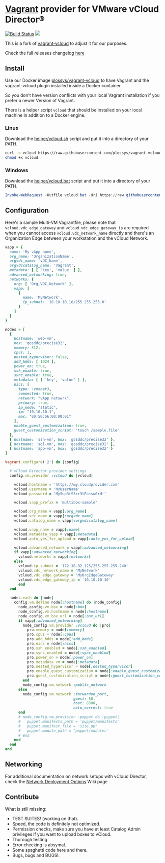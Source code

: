 [Vagrant](http://www.vagrantup.com) provider for VMware vCloud Director®
========
[![Build Status](https://travis-ci.org/plossys/vagrant-vcloud.svg?branch=my)](https://travis-ci.org/plossys/vagrant-vcloud) [![](https://badge.imagelayers.io/plossys/vagrant-vcloud:latest.svg)](https://imagelayers.io/?images=plossys/vagrant-vcloud:latest 'Get your own badge on imagelayers.io')

This is a fork of [vagrant-vcloud](https://github.com/frapposelli/vagrant-vcloud) to adjust it for our purposes.

Check the full releases changelog [here](../../releases)

Install
-------

Use our Docker image [plossys/vagrant-vcloud](https://hub.docker.com/r/plossys/vagrant-vcloud/) to have Vagrant and the vagrant-vcloud plugin installed inside a Docker container.

So you don't have version conflicts with your local Vagrant installation if you
prefer a newer Version of Vagrant.

There is a helper script `vcloud` that should be installed on your local machine
in addition to a Docker engine.

### Linux

Download the [helper/vcloud.sh](https://github.com/plossys/vagrant-vcloud/blob/my/helper/vcloud.sh) script and put it into a directory of your PATH.

```bash
curl -o vcloud https://raw.githubusercontent.com/plossys/vagrant-vcloud/my/helper/vcloud.bat
chmod +x vcloud
```

### Windows

Download the [helper/vcloud.bat](https://github.com/plossys/vagrant-vcloud/blob/my/helper/vcloud.bat) script and put it into
a directory of your PATH.

```powershell
Invoke-WebRequest -Outfile vcloud.bat -Uri https://raw.githubusercontent.com/plossys/vagrant-vcloud/my/helper/vcloud.bat -UseBasicParsing
```

Configuration
-------------

Here's a sample Multi-VM Vagrantfile, please note that `vcloud.vdc_edge_gateway` and `vcloud.vdc_edge_gateway_ip` are required when you cannot access `vcloud.vdc_network_name` directly and there's an Organization Edge between your workstation and the vCloud Network.

```ruby
vapp = {
  name: 'My vApp name',
  org_name: 'OrganizationName',
  orgvdc_name: 'vDC_Name',
  orgvdccatalog_name: 'Vagrant',
  metadata: [ [ 'key', 'value' ] ],
  advanced_networking: true,
  networks: {
    org: [ 'Org_VDC_Network' ],
    vapp: [
      {
        name: 'MyNetwork',
        ip_subnet: '10.10.10.10/255.255.255.0'
      }
    ]
  }
}

nodes = [
  {
    hostname: 'web-vm',
    box: 'gosddc/precise32',
    memory: 512,
    cpus: 1,
    nested_hypervisor: false,
    add_hdds: [ 1024 ],
    power_on: true,
    ssh_enable: true,
    sync_enable: true,
    metadata: [ [ 'key', 'value' ] ],
    nics: [
      type: :vmxnet3,
      connected: true,
      network: "vApp netowrk",
      primary: true,
      ip_mode: "static",
      ip: "10.10.10.1",
      mac: "00:50:56:00:00:01"
    ],
    enable_guest_customization: true,
    guest_customization_script: 'touch /sample.file'
  },
  { hostname: 'ssh-vm', box: 'gosddc/precise32' },
  { hostname: 'sql-vm', box: 'gosddc/precise32' },
  { hostname: 'app-vm', box: 'gosddc/precise32' }
]

Vagrant.configure('2') do |config|

  # vCloud Director provider settings
  config.vm.provider :vcloud do |vcloud|

    vcloud.hostname = 'https://my.cloudprovider.com'
    vcloud.username = 'MyUserName'
    vcloud.password = 'MySup3rS3cr3tPassw0rd!'

    vcloud.vapp_prefix = 'multibox-sample'

    vcloud.org_name = vapp[:org_name]
    vcloud.vdc_name = vapp[:orgvdc_name]
    vcloud.catalog_name = vapp[:orgvdccatalog_name]

    vcloud.vapp_name = vapp[:name]
    vcloud.metadata_vapp = vapp[:metadata]
    vcloud.auto_yes_for_upload = vapp[:auto_yes_for_upload]

    vcloud.advanced_network = vapp[:advanced_networking]
    if vapp[:advanced_networking]
      vcloud.networks = vapp[:networks]
    else
      vcloud.ip_subnet = '172.16.32.125/255.255.255.240'
      vcloud.vdc_network_name = 'MyNetwork'
      vcloud.vdc_edge_gateway = 'MyOrgEdgeGateway'
      vcloud.vdc_edge_gateway_ip = '10.10.10.10'
      end
  end

  nodes.each do |node|
    config.vm.define node[:hostname] do |node_config|
      node_config.vm.box = node[:box]
      node_config.vm.hostname = node[:hostname]
      node_config.vm.box_url = node[:box_url]
      if vapp[:advanced_networking]
        node_config.vm.provider :vcloud do |pro|
          pro.memory = node[:memory]
          pro.cpus = node[:cpus]
          pro.add_hdds = node[:add_hdds]
          pro.nics = node[:nics]
          pro.ssh_enabled = node[:ssh_enabled]
          pro.sync_enabled = node[:sync_enabled]
          pro.power_on = node[:power_on]
          pro.metadata_vm = node[:metadata]
          pro.nested_hypervisor = node[:nested_hypervisor]
          pro.enable_guest_customization = node[:enable_guest_customization]
          pro.guest_customization_script = node[:guest_customization_script]
        end
        node_config.vm.network :public_network
      else
        node_config.vm.network :forwarded_port,
                               guest: 80,
                               host: 8080,
                               auto_correct: true
      end
      # node_config.vm.provision :puppet do |puppet|
      #   puppet.manifests_path = 'puppet/manifests'
      #   puppet.manifest_file = 'site.pp'
      #   puppet.module_path = 'puppet/modules'
      # end
    end
  end
end
```

Networking
----------

For additional documentation on network setups with vCloud Director, check the [Network Deployment Options](https://github.com/frapposelli/vagrant-vcloud/wiki/Network-Deployment-Options) Wiki page

Contribute
----------

What is still missing:

-	TEST SUITES! (working on that).
-	Speed, the code is definitely not optimized.
-	Permission checks, make sure you have at least Catalog Admin privileges if you want to upload boxes to vCloud.
-	Thorough testing.
-	Error checking is absymal.
-	Some spaghetti code here and there.
-	Bugs, bugs and BUGS!.
